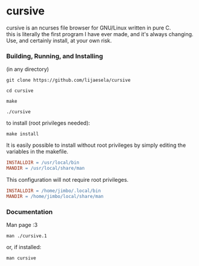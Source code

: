 # cursive
cursive is an ncurses file browser for GNU/Linux written in pure C.  
this is literally the first program I have ever made, and it's always changing.  
Use, and certainly install, at your own risk.  

### Building, Running, and Installing
(in any directory)  
```shell
git clone https://github.com/lijaesela/cursive
```  
```shell
cd cursive
```  
```shell
make
```  
```shell
./cursive
```  
to install (root privileges needed):  
```shell
make install
```
It is easily possible to install without root privileges by simply editing the variables in the makefile.
```makefile
INSTALLDIR = /usr/local/bin
MANDIR = /usr/local/share/man
```
This configuration will not require root privileges.
```makefile
INSTALLDIR = /home/jimbo/.local/bin
MANDIR = /home/jimbo/local/share/man
```

### Documentation
Man page :3  
```shell
man ./cursive.1
```  
or, if installed:  
```shell
man cursive
```
